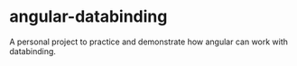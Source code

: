 # angular-databinding
A personal project to practice and demonstrate how angular can work with databinding.
